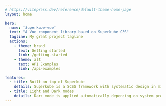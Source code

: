 ```yaml
---
# https://vitepress.dev/reference/default-theme-home-page
layout: home

hero:
  name: "Superkube-vue"
  text: "A Vue component library based on Superkube CSS"
  tagline: My great project tagline
  actions:
    - theme: brand
      text: Getting started
      link: /getting-started
    - theme: alt
      text: API Examples
      link: /api-examples

features:
  - title: Built on top of Superkube
    details: Superkube is a SCSS framework with systematic design in mind
  - title: Light and Dark modes
    details: Dark mode is applied automatically depending on system preferences
---
```


